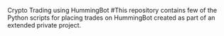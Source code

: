 Crypto Trading using HummingBot
#This repository contains few of the Python scripts for placing trades on HummingBot created as part of an extended private project.
